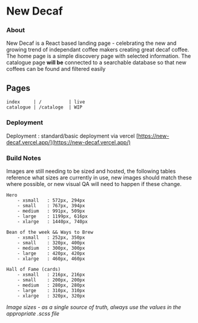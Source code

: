 # New Decaf

### About

New Decaf is a React based landing page - celebrating the new and growing trend of independant coffee makers creating great decaf coffee. The home page is a simple discovery page with selected information. The catalogue page **will be** connected to a searchable database so that new coffees can be found and filtered easily

## Pages


```
index     | /          | live
catalogue | /cataloge  | WIP
```

### Deployment

Deployment : standard/basic deployment via vercel [https://new-decaf.vercel.app/](https://new-decaf.vercel.app/)

### Build Notes

Images are still needing to be sized and hosted, the following tables reference what sizes are currently in use, new images should match these where possible, or new visual QA will need to happen if these change.

```
Hero
    - xsmall   : 572px, 294px
    - small    : 767px, 394px
    - medium   : 991px, 509px
    - large    : 1199px, 616px
    - xlarge   : 1440px, 740px

Bean of the week && Ways to Brew
    - xsmall   : 252px, 350px
    - small    : 320px, 400px
    - medium   : 300px, 300px
    - large    : 420px, 420px
    - xlarge   : 460px, 460px

Hall of Fame (cards)
    - xsmall   : 216px, 216px
    - small    : 200px, 200px
    - medium   : 280px, 280px
    - large    : 310px, 310px
    - xlarge   : 320px, 320px
```

*Image sizes - as a single source of truth, always use the values in the appropriate .scss file*